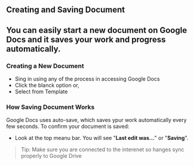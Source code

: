 ## Creating and Saving Document
You can easily start a new document on Google Docs and it saves your work and progress automatically.
---
### Creating a New Document
- Sing in using any of the process in accessing Google Docs
- Click the blanck option or,
- Select from Template
 
### How Saving Document Works
Google Docs uses auto-save, which saves ypur work automatically every few seconds. 
To confirm your document is saved:
- Look at the top meanu bar. You will see "**Last edit was...**" or "**Saving**". 

>Tip: Make sure you are connected to the interenet so hanges sync properly to Google Drive
